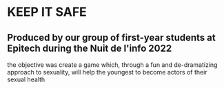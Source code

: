 # KEEP IT SAFE
## Produced by our group of first-year students at Epitech during the Nuit de l'info 2022

the objective was create a game which, through a fun and de-dramatizing approach to sexuality, will help the youngest to
become actors of their sexual health
